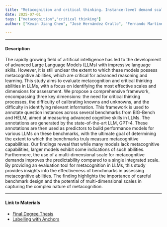 ```yaml
---
title: "Metacognition and critical thinking. Instance-level demand scales and annotation by LLMs" 
date: 2025-07-01
tags: ["metacognition","critical thinking"]
author: ["Kexin Jiang Chen", "José Hernández Orallo", "Fernando Martínez Plumed"]

---
```


---

#### Description

The rapidly growing field of artificial intelligence has led to the development of advanced Large
Language Models (LLMs) with impressive language skills. However, it is still unclear the extent
to which these models possess metacognitive abilities, which are critical for advanced
reasoning and learning. This study aims to evaluate metacognition and critical thinking abilities
in LLMs, with a focus on identifying the most effective scales and dimensions for assessment.
We propose a comprehensive framework, encompassing three key dimensions: the need for
critical thinking processes, the difficulty of calibrating knowns and unknowns, and the difficulty in
identifying relevant information. This framework is used to annotate question instances across
several benchmarks from BIG-Bench and HELM, aimed at measuring advanced cognitive skills
in LLMs. The annotations are generated by the state-of-the-art LLM, GPT-4. These annotations
are then used as predictors to build performance models for various LLMs on these
benchmarks, with the ultimate goal of determining the extent to which the benchmarks truly
measure metacognitive capabilities. Our findings reveal that while many models lack
metacognitive capabilities, larger models exhibit some indications of such abilities. Furthermore,
the use of a multi-dimensional scale for metacognitive demands improves the predictability
compared to a single integrated scale. By providing an evaluation tool for metacognition in
LLMs, this study provides insights into the effectiveness of benchmarks in assessing
metacognitive abilities. The finding highlights the importance of careful benchmark design and
the potential of multi-dimensional scales in capturing the complex nature of metacognition.

---

#### Link to Materials

+ [Final Degree Thesis](final_degree_thesis.pdf)
+ [Labelling with Anchors](labelling_with_anchors.pdf)